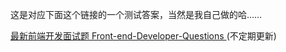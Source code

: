 这是对应下面这个链接的一个测试答案，当然是我自己做的哈……

[最新前端开发面试题 Front-end-Developer-Questions    ](https://github.com/markyun/My-blog/blob/master/Front-end-Developer-Questions "最新前端开发面试题") (不定期更新)

